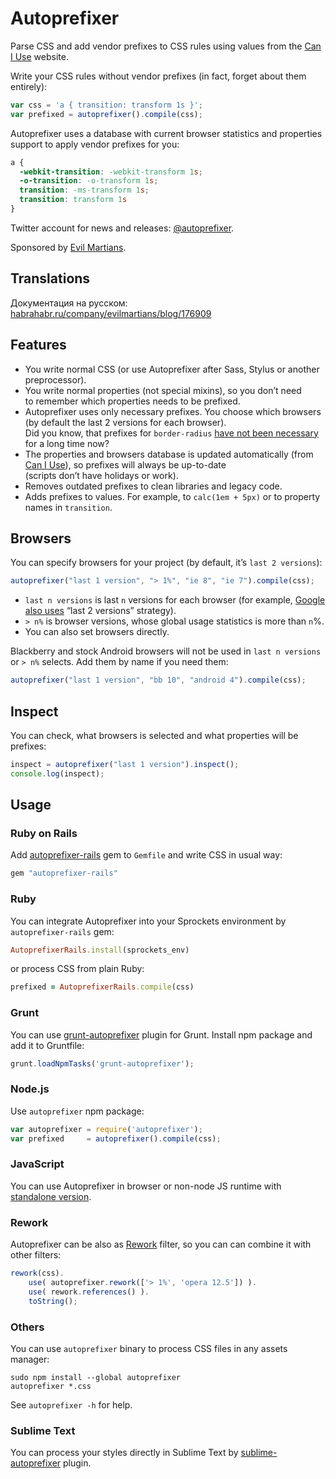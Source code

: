 # Autoprefixer

Parse CSS and add vendor prefixes to CSS rules using values
from the [Can I Use](http://caniuse.com/) website.

Write your CSS rules without vendor prefixes (in fact, forget about them
entirely):

```js
var css = 'a { transition: transform 1s }';
var prefixed = autoprefixer().compile(css);
```

Autoprefixer uses a database with current browser statistics
and properties support to apply vendor prefixes for you:

```css
a {
  -webkit-transition: -webkit-transform 1s;
  -o-transition: -o-transform 1s;
  transition: -ms-transform 1s;
  transition: transform 1s
}
```

Twitter account for news and releases:
[@autoprefixer](https://twitter.com/autoprefixer).

Sponsored by [Evil Martians](http://evilmartians.com/).

## Translations

Документация на русском: [habrahabr.ru/company/evilmartians/blog/176909](http://habrahabr.ru/company/evilmartians/blog/176909/)

## Features

* You write normal CSS (or use Autoprefixer after Sass, Stylus
  or another preprocessor).
* You write normal properties (not special mixins), so you don’t need
  to remember which properties needs to be prefixed.
* Autoprefixer uses only necessary prefixes. You choose which browsers
  (by default the last 2 versions for each browser).
  Did you know, that prefixes for `border-radius`
  [have not been necessary](http://caniuse.com/border-radius)
  for a long time now?
* The properties and browsers database is updated automatically
  (from [Can I Use](http://caniuse.com/)), so prefixes will always be up-to-date
  (scripts don’t have holidays or work).
* Removes outdated prefixes to clean libraries and legacy code.
* Adds prefixes to values. For example, to `calc(1em + 5px)` or to property
  names in `transition`.

## Browsers

You can specify browsers for your project (by default, it’s `last 2 versions`):

```js
autoprefixer("last 1 version", "> 1%", "ie 8", "ie 7").compile(css);
```

* `last n versions` is last `n` versions for each browser (for example,
  [Google also uses](http://support.google.com/a/bin/answer.py?answer=33864)
  “last 2 versions” strategy).
* `> n%` is browser versions, whose global usage statistics is more than `n`%.
* You can also set browsers directly.

Blackberry and stock Android browsers will not be used in `last n versions`
or `> n%` selects. Add them by name if you need them:

```js
autoprefixer("last 1 version", "bb 10", "android 4").compile(css);
```

## Inspect

You can check, what browsers is selected and what properties will be prefixes:

```js
inspect = autoprefixer("last 1 version").inspect();
console.log(inspect);
```

## Usage

### Ruby on Rails

Add [autoprefixer-rails](https://github.com/ai/autoprefixer-rails) gem
to `Gemfile` and write CSS in usual way:

```ruby
gem "autoprefixer-rails"
```

### Ruby

You can integrate Autoprefixer into your Sprockets environment
by `autoprefixer-rails` gem:

```ruby
AutoprefixerRails.install(sprockets_env)
```

or process CSS from plain Ruby:

```ruby
prefixed = AutoprefixerRails.compile(css)
```

### Grunt

You can use [grunt-autoprefixer](https://github.com/nDmitry/grunt-autoprefixer)
plugin for Grunt. Install npm package and add it to Gruntfile:

```js
grunt.loadNpmTasks('grunt-autoprefixer');
```

### Node.js

Use `autoprefixer` npm package:

```js
var autoprefixer = require('autoprefixer');
var prefixed     = autoprefixer().compile(css);
```

### JavaScript

You can use Autoprefixer in browser or non-node JS runtime
with [standalone version](https://raw.github.com/ai/autoprefixer-rails/master/vendor/autoprefixer.js).

### Rework

Autoprefixer can be also as [Rework](https://github.com/visionmedia/rework)
filter, so you can can combine it with other filters:

```js
rework(css).
    use( autoprefixer.rework(['> 1%', 'opera 12.5']) ).
    use( rework.references() ).
    toString();
```

### Others

You can use `autoprefixer` binary to process CSS files in any assets manager:

```
sudo npm install --global autoprefixer
autoprefixer *.css
```

See `autoprefixer -h` for help.

### Sublime Text

You can process your styles directly in Sublime Text by
[sublime-autoprefixer](https://github.com/sindresorhus/sublime-autoprefixer)
plugin.
